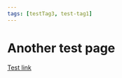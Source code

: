 ```yaml
---
tags: [testTag3, test-tag1]
---
```


# Another test page

[Test link](./folder%20with%20space/doc%201.md)
